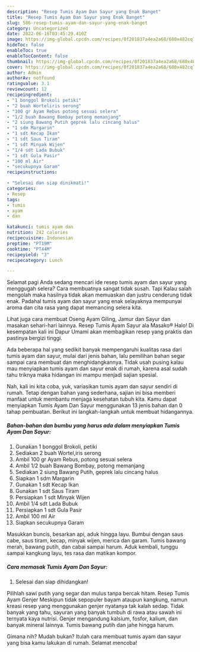 ```yaml
---
description: "Resep Tumis Ayam Dan Sayur yang Enak Banget"
title: "Resep Tumis Ayam Dan Sayur yang Enak Banget"
slug: 586-resep-tumis-ayam-dan-sayur-yang-enak-banget
category: Uncategorized
date: 2022-06-16T03:45:29.410Z
image: https://img-global.cpcdn.com/recipes/0f201837a4ea2a68/680x482cq70/tumis-ayam-dan-sayur-foto-resep-utama.jpg
hideToc: false
enableToc: true
enableTocContent: false
thumbnail: https://img-global.cpcdn.com/recipes/0f201837a4ea2a68/680x482cq70/tumis-ayam-dan-sayur-foto-resep-utama.jpg
cover: https://img-global.cpcdn.com/recipes/0f201837a4ea2a68/680x482cq70/tumis-ayam-dan-sayur-foto-resep-utama.jpg
author: Admin
authorAv: notfound
ratingvalue: 3.1
reviewcount: 12
recipeingredient:
- "1 bonggol Brokoli petiki"
- "2 buah Worteliris serong"
- "100 gr Ayam Rebus potong sesuai selera"
- "1/2 buah Bawang Bombay potong memanjang"
- "2 siung Bawang Putih geprek lalu cincang halus"
- "1 sdm Margarin"
- "1 sdt Kecap Ikan"
- "1 sdt Saus Tiram"
- "1 sdt Minyak Wijen"
- "1/4 sdt Lada Bubuk"
- "1 sdt Gula Pasir"
- "100 ml Air"
- "secukupnya Garam"
recipeinstructions:

- "Selesai dan siap dinikmati!"
categories:
- Resep
tags:
- tumis
- ayam
- dan

katakunci: tumis ayam dan 
nutrition: 242 calories
recipecuisine: Indonesian
preptime: "PT19M"
cooktime: "PT44M"
recipeyield: "3"
recipecategory: Lunch

---
```



Selamat pagi Anda sedang mencari ide resep tumis ayam dan sayur yang menggugah selera? Cara membuatnya sangat tidak susah. Tapi Kalau salah mengolah maka hasilnya tidak akan memuaskan dan justru cenderung tidak enak. Padahal tumis ayam dan sayur yang enak selayaknya mempunyai aroma dan cita rasa yang dapat memancing selera kita.


Lihat juga cara membuat Oseng Ayam Giling, Jamur dan Sayur dan masakan sehari-hari lainnya. Resep Tumis Ayam Sayur ala Masako® Halo! Di kesempatan kali ini Dapur Umami akan membagikan resep yang praktis dan pastinya bergizi tinggi.

Ada beberapa hal yang sedikit banyak mempengaruhi kualitas rasa dari tumis ayam dan sayur, mulai dari jenis bahan, lalu pemilihan bahan segar sampai cara membuat dan menghidangkannya. Tidak usah pusing kalau mau menyiapkan tumis ayam dan sayur enak di rumah, karena asal sudah tahu triknya maka hidangan ini mampu menjadi sajian spesial.


Nah, kali ini kita coba, yuk, variasikan tumis ayam dan sayur sendiri di rumah. Tetap dengan bahan yang sederhana, sajian ini bisa memberi manfaat untuk membantu menjaga kesehatan tubuh kita. Kamu dapat menyiapkan Tumis Ayam Dan Sayur menggunakan 13 jenis bahan dan 0 tahap pembuatan. Berikut ini langkah-langkah untuk membuat hidangannya.

<!--inarticleads1-->

##### Bahan-bahan dan bumbu yang harus ada dalam menyiapkan Tumis Ayam Dan Sayur:

1. Gunakan 1 bonggol Brokoli, petiki
1. Sediakan 2 buah Wortel,iris serong
1. Ambil 100 gr Ayam Rebus, potong sesuai selera
1. Ambil 1/2 buah Bawang Bombay, potong memanjang
1. Sediakan 2 siung Bawang Putih, geprek lalu cincang halus
1. Siapkan 1 sdm Margarin
1. Gunakan 1 sdt Kecap Ikan
1. Gunakan 1 sdt Saus Tiram
1. Persiapkan 1 sdt Minyak Wijen
1. Ambil 1/4 sdt Lada Bubuk
1. Persiapkan 1 sdt Gula Pasir
1. Ambil 100 ml Air
1. Siapkan secukupnya Garam


Masukkan buncis, besarkan api, aduk hingga layu. Bumbui dengan saus cabe, saus tiram, kecap, minyak wijen, merica dan garam. Tumis bawang merah, bawang putih, dan cabai sampai harum. Aduk kembali, tunggu sampai kangkung layu, tes rasa dan matikan kompor. 

<!--inarticleads2-->

##### Cara memasak Tumis Ayam Dan Sayur:


1. Selesai dan siap dihidangkan!

Pilihlah sawi putih yang segar dan mulus tanpa bercak hitam. Resep Tumis Ayam Genjer Meskipun tidak sepopuler bayam ataupun kangkung, namun kreasi resep yang menggunakan genjer nyatanya tak kalah sedap. Tidak banyak yang tahu, sayuran yang banyak tumbuh di rawa atau sawah ini ternyata kaya nutrisi. Genjer mengandung kalsium, fosfor, kalium, dan banyak mineral lainnya. Tumis bawang putih dan jahe hingga harum. 

Gimana nih? Mudah bukan? Itulah cara membuat tumis ayam dan sayur yang bisa kamu lakukan di rumah. Selamat mencoba!
